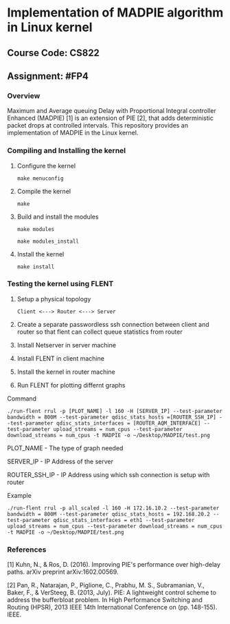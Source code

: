 # Implementation of MADPIE algorithm in Linux kernel

## Course Code: CS822

## Assignment: #FP4

### Overview 

Maximum and Average queuing Delay with Proportional Integral controller Enhanced (MADPIE) [1] is an extension of PIE [2], that adds deterministic packet drops at controlled intervals. This repository provides an implementation of MADPIE in the Linux kernel.

### Compiling and Installing the kernel

1. Configure the kernel

   `make menuconfig`

2. Compile the kernel

   `make`

3. Build and install the modules

   `make modules`

   `make modules_install`

4. Install the kernel

   `make install`

### Testing the kernel using FLENT

1. Setup a physical topology 

   `Client <---> Router <---> Server`

2. Create a separate passwordless ssh connection between client and router so that flent can collect queue statistics from router

3. Install Netserver in server machine

4. Install FLENT in client machine

5. Install the kernel in router machine

6. Run FLENT for plotting differnt graphs 

Command

`./run-flent rrul -p [PLOT_NAME] -l 160 -H [SERVER_IP] --test-parameter bandwidth = 800M --test-parameter qdisc_stats_hosts =[ROUTER_SSH_IP] --test-parameter qdisc_stats_interfaces = [ROUTER_AQM_INTERFACE] --test-parameter upload_streams = num_cpus --test-parameter download_streams = num_cpus -t MADPIE -o ~/Desktop/MADPIE/test.png`

PLOT_NAME - The type of graph needed

SERVER_IP - IP Address of the server

ROUTER_SSH_IP - IP Address using which ssh connection is setup with router 

Example

`./run-flent rrul -p all_scaled -l 160 -H 172.16.10.2 --test-parameter bandwidth = 800M --test-parameter qdisc_stats_hosts = 192.168.20.2 --test-parameter qdisc_stats_interfaces = eth1 --test-parameter upload_streams = num_cpus --test-parameter download_streams = num_cpus -t MADPIE -o ~/Desktop/MADPIE/test.png`

### References

[1] Kuhn, N., & Ros, D. (2016). Improving PIE's performance over high-delay paths. arXiv preprint arXiv:1602.00569.

[2] Pan, R., Natarajan, P., Piglione, C., Prabhu, M. S., Subramanian, V., Baker, F., & VerSteeg, B. (2013, July). PIE: A lightweight control scheme to address the bufferbloat problem. In High Performance Switching and Routing (HPSR), 2013 IEEE 14th International Conference on (pp. 148-155). IEEE.
